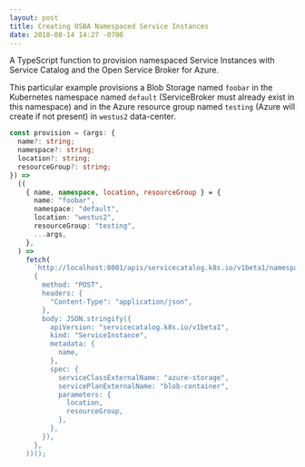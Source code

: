 ```yaml
---
layout: post
title: Creating OSBA Namespaced Service Instances
date: 2018-08-14 14:27 -0700
---
```


A TypeScript function to provision namespaced Service Instances with Service Catalog and the Open Service Broker for Azure.

This particular example provisions a Blob Storage named `foobar` in the Kubernetes namespace named `default` (ServiceBroker must already exist in this namespace) and in the Azure resource group named `testing` (Azure will create if not present) in `westus2` data-center.

<!-- <script src="https://gist.github.com/evanlouie/c00722a77caa6f217224fc4b3964399d.js"></script> -->

```typescript
const provision = (args: {
  name?: string;
  namespace?: string;
  location?: string;
  resourceGroup?: string;
}) =>
  ((
    { name, namespace, location, resourceGroup } = {
      name: "foobar",
      namespace: "default",
      location: "westus2",
      resourceGroup: "testing",
      ...args,
    },
  ) =>
    fetch(
      `http://localhost:8001/apis/servicecatalog.k8s.io/v1beta1/namespaces/${namespace}/serviceinstances`,
      {
        method: "POST",
        headers: {
          "Content-Type": "application/json",
        },
        body: JSON.stringify({
          apiVersion: "servicecatalog.k8s.io/v1beta1",
          kind: "ServiceInstance",
          metadata: {
            name,
          },
          spec: {
            serviceClassExternalName: "azure-storage",
            servicePlanExternalName: "blob-container",
            parameters: {
              location,
              resourceGroup,
            },
          },
        }),
      },
    ))();
```
